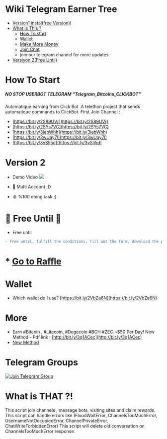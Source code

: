 # Wiki Telegram Earner Tree

- [Version1 instal(free Version)l](https://github.com/yuceltoluyag/telegram-bot-for-bitcoin/tree/main/v1#install-v1)
- [What is This ?](https://github.com/yuceltoluyag/telegram-bot-for-bitcoin#what-is-that-)
  - [How To start](https://github.com/yuceltoluyag/telegram-bot-for-bitcoin#how-to-start)
  - [Wallet](https://github.com/yuceltoluyag/telegram-bot-for-bitcoin#wallet)
  - [Make More Money](https://github.com/yuceltoluyag/telegram-bot-for-bitcoin#wallet)
  - [Join Chat](https://github.com/yuceltoluyag/telegram-bot-for-bitcoin#telegram-groups)
  * join our telegram channel for more updates
- [Versiyon 2(Free Until)](https://github.com/yuceltoluyag/telegram-bot-for-bitcoin#version-2)

# How To Start

##### NO STOP USERBOT TELEGRAM "Telegram_Bitcoins_CLICKBOT"

Automatique earning from Click Bot .A telethon project that sends automatique commands to ClickBot.
First Join Channel :

- [https://bit.ly/2S89UVr](https://bit.ly/2S89UVr)
- [https://bit.ly/2SYs7VC](https://bit.ly/2SYs7VC)
- [https://bit.ly/3iebWhh](https://bit.ly/3iebWhh)
- [https://bit.ly/3wUay7I](https://bit.ly/3wUay7I)
- [https://bit.ly/3vSIi5d](https://bit.ly/3vSIi5d)

# Version 2

- Demo Video
  [![](http://img.youtube.com/vi/0xWzJtYf7fc/0.jpg)](http://www.youtube.com/watch?v=0xWzJtYf7fc)

- 💉 Multi Account ;D
- 🩸 %100 doing task ;)

# 🤩 Free Until 🤩

- Free until

```diff
- Free until, fulfill the conditions, fill out the form, download the program for free.
```

# \* [Go to Raffle](https://github.com/yuceltoluyag/telegram-bot-for-bitcoin/blob/main/raffle.md)

# Wallet

- Which wallet do I use?
  [https://bit.ly/2VbZa6N](https://bit.ly/2VbZa6N)

# More

- Earn #Bitcoin
  , #Litecoin, #Dogecoin #BCH #ZEC ~$50 Per Day! New Method - Pdf link : [http://bit.ly/3q1ACec](http://bit.ly/3q1ACec)
- [New Method](https://github.com/yuceltoluyag/moremethod.md)

# Telegram Groups

[![Join Telegram Group](https://img.shields.io/badge/telegram-Money--Talks-green?style=for-the-badge&logo=telegram)](https://t.me/EarnCoinPerDay)

# What is THAT ?!

This script join channels , message bots, visiting sites and claim rewards.
This script can handle errors like (FloodWaitError, ChannelsTooMuchError, UsernameNotOccupiedError, ChannelPrivateError, ChatWriteForbiddenError)
This script will delete old conversation on ChannelsTooMuchError response.
